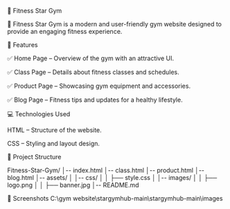 🌟 Fitness Star Gym

🚀 Fitness Star Gym is a modern and user-friendly gym website designed to provide an engaging fitness experience. 


📌 Features

✅ Home Page – Overview of the gym with an attractive UI.

✅ Class Page – Details about fitness classes and schedules.

✅ Product Page – Showcasing gym equipment and accessories.

✅ Blog Page – Fitness tips and updates for a healthy lifestyle.

💻 Technologies Used

   HTML – Structure of the website.

   CSS – Styling and layout design.



📂 Project Structure

Fitness-Star-Gym/
│-- index.html
│-- class.html
│-- product.html
│-- blog.html
│-- assets/
│   │-- css/
│   │   ├── style.css
│   │-- images/
│   │   ├── logo.png
│   │   ├── banner.jpg
│-- README.md


📸 Screenshots
C:\gym website\stargymhub-main\stargymhub-main\images






